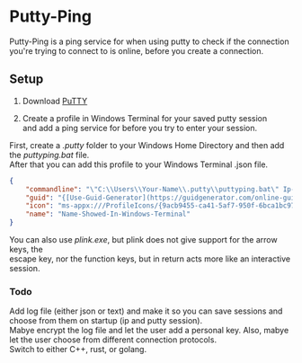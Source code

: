 # Putty-Ping

Putty-Ping is a ping service for when using putty to check if the connection you're trying to connect to is online, before you create a connection.

## Setup


1. Download [PuTTY](https://www.chiark.greenend.org.uk/~sgtatham/putty/latest.html)

2. Create a profile in Windows Terminal for your saved putty session <br />
and add a ping service for before you try to enter your session.

First, create a *.putty* folder to your Windows Home Directory and then add the *puttyping.bat* file. <br />
After that you can add this profile to your Windows Terminal .json file.

```json
{
    "commandline": "\"C:\\Users\\Your-Name\\.putty\\puttyping.bat\" Ip-Adress \"Your-Putty-Session\"",
    "guid": "{[Use-Guid-Generator](https://guidgenerator.com/online-guid-generator.aspx)}",
    "icon": "ms-appx:///ProfileIcons/{9acb9455-ca41-5af7-950f-6bca1bc9722f}.png",
    "name": "Name-Showed-In-Windows-Terminal"
}
```

You can also use *plink.exe*, but plink does not give support for the arrow keys, the <br />
escape key, nor the function keys, but in return acts more like an interactive session.

### Todo

Add log file (either json or text) and make it so you can save sessions and choose from them on startup (ip and putty session). <br />
Mabye encrypt the log file and let the user add a personal key. Also, mabye let the user choose from different connection protocols. <br />
Switch to either C++, rust, or golang.

